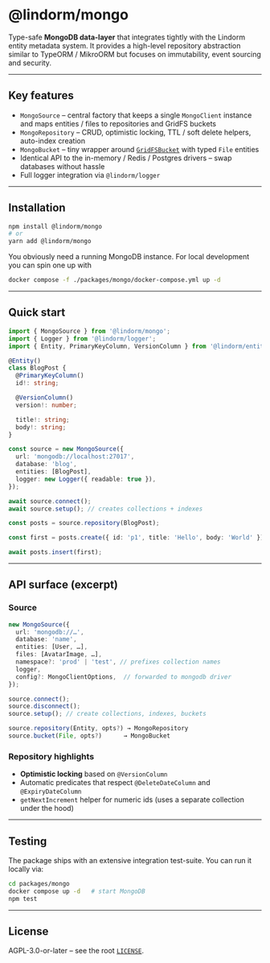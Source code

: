 # @lindorm/mongo

Type-safe **MongoDB data-layer** that integrates tightly with the Lindorm entity metadata system. It
provides a high-level repository abstraction similar to TypeORM / MikroORM but focuses on
immutability, event sourcing and security.

---

## Key features

* `MongoSource` – central factory that keeps a single `MongoClient` instance and maps entities /
  files to repositories and GridFS buckets
* `MongoRepository` – CRUD, optimistic locking, TTL / soft delete helpers, auto-index creation
* `MongoBucket` – tiny wrapper around [`GridFSBucket`](https://www.mongodb.com/docs/manual/core/gridfs/)
  with typed `File` entities
* Identical API to the in-memory / Redis / Postgres drivers – swap databases without hassle
* Full logger integration via `@lindorm/logger`

---

## Installation

```bash
npm install @lindorm/mongo
# or
yarn add @lindorm/mongo
```

You obviously need a running MongoDB instance. For local development you can spin one up with

```bash
docker compose -f ./packages/mongo/docker-compose.yml up -d
```

---

## Quick start

```ts
import { MongoSource } from '@lindorm/mongo';
import { Logger } from '@lindorm/logger';
import { Entity, PrimaryKeyColumn, VersionColumn } from '@lindorm/entity';

@Entity()
class BlogPost {
  @PrimaryKeyColumn()
  id!: string;

  @VersionColumn()
  version!: number;

  title!: string;
  body!: string;
}

const source = new MongoSource({
  url: 'mongodb://localhost:27017',
  database: 'blog',
  entities: [BlogPost],
  logger: new Logger({ readable: true }),
});

await source.connect();
await source.setup(); // creates collections + indexes

const posts = source.repository(BlogPost);

const first = posts.create({ id: 'p1', title: 'Hello', body: 'World' });

await posts.insert(first);
```

---

## API surface (excerpt)

### Source

```ts
new MongoSource({
  url: 'mongodb://…',
  database: 'name',
  entities: [User, …],
  files: [AvatarImage, …],
  namespace?: 'prod' | 'test', // prefixes collection names
  logger,
  config?: MongoClientOptions,  // forwarded to mongodb driver
});

source.connect();
source.disconnect();
source.setup(); // create collections, indexes, buckets

source.repository(Entity, opts?) → MongoRepository
source.bucket(File, opts?)      → MongoBucket
```

### Repository highlights

* **Optimistic locking** based on `@VersionColumn`
* Automatic predicates that respect `@DeleteDateColumn` and `@ExpiryDateColumn`
* `getNextIncrement` helper for numeric ids (uses a separate collection under the hood)

---

## Testing

The package ships with an extensive integration test-suite. You can run it locally via:

```bash
cd packages/mongo
docker compose up -d   # start MongoDB
npm test
```

---

## License

AGPL-3.0-or-later – see the root [`LICENSE`](../../LICENSE).

